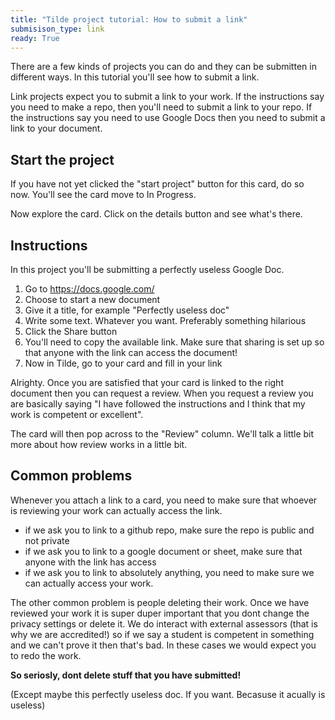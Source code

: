 ```yaml
---
title: "Tilde project tutorial: How to submit a link"
submisison_type: link
ready: True
---
```


There are a few kinds of projects you can do and they can be submitten in different ways. In this tutorial you'll see how to submit a link.

Link projects expect you to submit a link to your work. If the instructions say you need to make a repo, then you'll need to submit a link to your repo. If the instructions say you need to use Google Docs then you need to submit a link to your document.

## Start the project

If you have not yet clicked the "start project" button for this card, do so now. You'll see the card move to In Progress.

Now explore the card. Click on the details button and see what's there.

## Instructions

In this project you'll be submitting a perfectly useless Google Doc.

1. Go to https://docs.google.com/
2. Choose to start a new document
3. Give it a title, for example "Perfectly useless doc"
4. Write some text. Whatever you want. Preferably something hilarious
5. Click the Share button
6. You'll need to copy the available link. Make sure that sharing is set up so that anyone with the link can access the document!
7. Now in Tilde, go to your card and fill in your link

Alrighty. Once you are satisfied that your card is linked to the right document then you can request a review. When you request a review you are basically saying "I have followed the instructions and I think that my work is competent or excellent".

The card will then pop across to the "Review" column. We'll talk a little bit more about how review works in a little bit.

## Common problems

Whenever you attach a link to a card, you need to make sure that whoever is reviewing your work can actually access the link.

- if we ask you to link to a github repo, make sure the repo is public and not private
- if we ask you to link to a google document or sheet, make sure that anyone with the link has access
- if we ask you to link to absolutely anything, you need to make sure we can actually access your work.

The other common problem is people deleting their work. Once we have reviewed your work it is super duper important that you dont change the privacy settings or delete it. We do interact with external assessors (that is why we are accredited!) so if we say a student is competent in something and we can't prove it then that's bad. In these cases we would expect you to redo the work.

**So seriosly, dont delete stuff that you have submitted!**

(Except maybe this perfectly useless doc. If you want. Becasuse it acually is useless)
